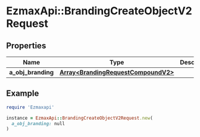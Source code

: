 # EzmaxApi::BrandingCreateObjectV2Request

## Properties

| Name | Type | Description | Notes |
| ---- | ---- | ----------- | ----- |
| **a_obj_branding** | [**Array&lt;BrandingRequestCompoundV2&gt;**](BrandingRequestCompoundV2.md) |  |  |

## Example

```ruby
require 'Ezmaxapi'

instance = EzmaxApi::BrandingCreateObjectV2Request.new(
  a_obj_branding: null
)
```

